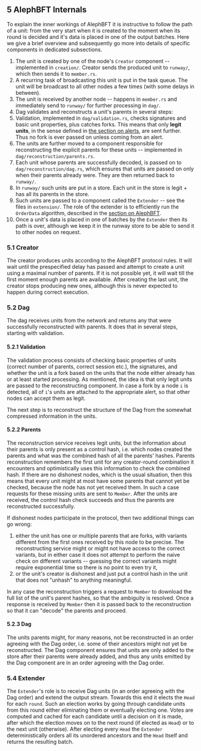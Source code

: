 ## 5 AlephBFT Internals

To explain the inner workings of AlephBFT it is instructive to follow the path of a unit: from the very start when it is created to the moment when its round is decided and it's data is placed in one of the output batches. Here we give a brief overview and subsequently go more into details of specific components in dedicated subsections.

1. The unit is created by one of the node's `Creator` component -- implemented in `creation/`. Creator sends the produced unit to `runway/`, which then sends it to `member.rs`.
2. A recurring task of broadcasting this unit is put in the task queue. The unit will be broadcast to all other nodes a few times (with some delays in between).
3. The unit is received by another node -- happens in `member.rs` and immediately send to `runway/` for further processing in `dag/`.
4. Dag validates and reconstructs a unit's parents in several steps:
  1. Validation, implemented in `dag/validation.rs`, checks signatures and basic unit properties, plus catches forks. This means that only **legit units**, in the sense defined in [the section on alerts](how_alephbft_does_it.md#25-alerts----dealing-with-fork-spam), are sent further. Thus no fork is ever passed on unless coming from an alert.
  2. The units are further moved to a component responsible for reconstructing the explicit parents for these units -- implemented in `dag/reconstruction/parents.rs`.
  3. Each unit whose parents are successfully decoded, is passed on to `dag/reconstruction/dag.rs`, which ensures that units are passed on only when their parents already were. They are then returned back to `runway/`.
5. In `runway/` such units are put in a store. Each unit in the store is legit + has all its parents in the store.
6. Such units are passed to a component called the `Extender` -- see the files in `extension/`. The role of the extender is to efficiently run the `OrderData` algorithm, described in the [section on AlephBFT](how_alephbft_does_it.md).
8. Once a unit's data is placed in one of batches by the `Extender` then its path is over, although we keep it in the runway store to be able to send it to other nodes on request.

### 5.1 Creator

The creator produces units according to the AlephBFT protocol rules. It will wait until the prespecified delay has passed and attempt to create a unit using a maximal number of parents. If it is not possible yet, it will wait till the first moment enough parents are available. After creating the last unit, the creator stops producing new ones, although this is never expected to happen during correct execution.

### 5.2 Dag

The dag receives units from the network and returns any that were successfully reconstructed with parents. It does that in several steps, starting with validation.

#### 5.2.1 Validation

The validation process consists of checking basic properties of units (correct number of parents, correct session etc.), the signatures, and whether the unit is a fork based on the units that the node either already has or at least started processing. As mentioned, the idea is that only legit units are passed to the reconstructing component. In case a fork by a node `i` is detected, all of `i`'s units are attached to the appropriate alert, so that other nodes can accept them as legit.

The next step is to reconstruct the structure of the Dag from the somewhat compressed information in the units.

#### 5.2.2 Parents

The reconstruction service receives legit units, but the information about their parents is only present as a control hash, i.e. which nodes created the parents and what was the combined hash of all the parents' hashes. Parents reconstruction remembers the first unit for any creator-round combination it encounters and optimistically uses this information to check the combined hash. If there are no dishonest nodes, which is the usual situation, then this means that every unit might at most have some parents that cannot yet be checked, because the node has not yet received them. In such a case requests for these missing units are sent to `Member`. After the units are received, the control hash check succeeds and thus the parents are reconstructed successfully.

If dishonest nodes participate in the protocol, then two additional things can go wrong:

1. either the unit has one or multiple parents that are forks, with variants different from the first ones received by this node to be precise. The reconstructing service might or might not have access to the correct variants, but in either case it does not attempt to perform the naive check on different variants -- guessing the correct variants might require exponential time so there is no point to even try it,
2.  or the unit's creator is dishonest and just put a control hash in the unit that does not "unhash" to anything meaningful.

In any case the reconstruction triggers a request to `Member` to download the full list of the unit's parent hashes, so that the ambiguity is resolved. Once a response is received by `Member` then it is passed back to the reconstruction so that it can "decode" the parents and proceed.

#### 5.2.3 Dag

The units parents might, for many reasons, not be reconstructed in an order agreeing with the Dag order, i.e. some of their ancestors might not yet be reconstructed. The Dag component ensures that units are only added to the store after their parents were already added, and thus any units emitted by the Dag component are in an order agreeing with the Dag order.

### 5.4 Extender

The `Extender`'s role is to receive Dag units (in an order agreeing with the Dag order) and extend the output stream. Towards this end it elects the `Head` for each `round`. Such an election works by going through candidate units from this round either eliminating them or eventually electing one. Votes are computed and cached for each candidate until a decision on it is made, after which the election moves on to the next round (if elected as `Head`) or to the next unit (otherwise). After electing every `Head` the `Extender` deterministically orders all its unordered ancestors and the `Head` itself and returns the resulting batch.
